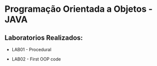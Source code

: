 # Programação Orientada a Objetos - JAVA

## Laboratorios Realizados:

* LAB01 - Procedural

* LAB02 - First OOP code

